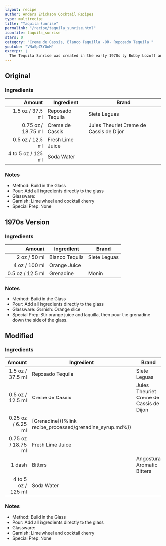 ```yaml
---
layout: recipe
author: Anders Erickson Cocktail Recipes
type: multirecipe
title: "Taquila Sunrise"
permalink: "/recipe/taquila_sunrise.html"
iconfile: taquila_sunrise
stars: 0
category: "Creme de Cassis, Blanco Taquilla -OR- Reposado Tequila "
youtube: "VNaSpZ3YOoM"
excerpt: |
  The Tequila Sunrise was created in the early 1970s by Bobby Lozoff and Billy Rice at the Trident bar in Sausalito, California. The cocktail achieved notoriety after a member of the Rolling Stones tasted it at a party to kick off the 1972 tour. The band began ordering it at stops across the country and even dubbed the tour “the cocaine and Tequila Sunrise tour,” which helped to propel the drink’s popularity.
---
```


<div class="subrecipe" markdown="1">

## Original

### Ingredients

|    Amount | Ingredient       | Brand                                   |
| --------: | ---------------- | --------------------------------------- |
|    1.5 oz / 37.5 ml | Reposado Tequila | Siete Leguas                            |
|   0.75 oz / 18.75 ml | Creme de Cassis  | Jules Theuriet Creme de Cassis de Dijon |
|    0.5 oz / 12.5 ml | Fresh Lime Juice |
| 4 to 5 oz / 125 ml | Soda Water       |

### Notes

- Method: Build in the Glass
- Pour: Add all ingredients directly to the glass
- Glassware:
- Garnish: Lime wheel and cocktail cherry
- Special Prep: None

</div>
<div class="subrecipe" markdown="1">

## 1970s Version

### Ingredients

| Amount | Ingredient     | Brand        |
| -----: | -------------- | ------------ |
|   2 oz / 50 ml | Blanco Tequila | Siete Leguas |
|   4 oz / 100 ml | Orange Juice   |
| 0.5 oz / 12.5 ml | Grenadine      | Monin        |

### Notes

- Method: Build in the Glass
- Pour: Add all ingredients directly to the glass
- Glassware: Garnish: Orange slice
- Special Prep: Stir orange juice and taquilla, then pour the grenadine down the side of the glass.

</div>
<div class="subrecipe" markdown="1">

## Modified

### Ingredients

|    Amount | Ingredient                                      | Brand                                   |
| --------: | ----------------------------------------------- | --------------------------------------- |
|    1.5 oz / 37.5 ml | Reposado Tequila                                | Siete Leguas                            |
|    0.5 oz / 12.5 ml | Creme de Cassis                                 | Jules Theuriet Creme de Cassis de Dijon |
|   0.25 oz / 6.25 ml | [Grenadine]({%link recipe_processed/grenadine_syrup.md%}) |
|   0.75 oz / 18.75 ml | Fresh Lime Juice                                |
|    1 dash | Bitters                                         | Angostura Aromatic Bitters              |
| 4 to 5 oz / 125 ml | Soda Water                                      |

### Notes

- Method: Build in the Glass
- Pour: Add all ingredients directly to the glass
- Glassware:
- Garnish: Lime wheel and cocktail cherry
- Special Prep: None

</div>
